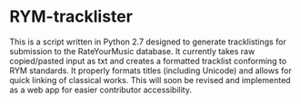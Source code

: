# RYM-tracklister

This is a script written in Python 2.7 designed to generate tracklistings for submission to the RateYourMusic database. It currently takes raw copied/pasted input as txt and creates a formatted tracklist conforming to RYM standards. It properly formats titles (including Unicode) and allows for quick linking of classical works. This will soon be revised and implemented as a web app for easier contributor accessibility.
